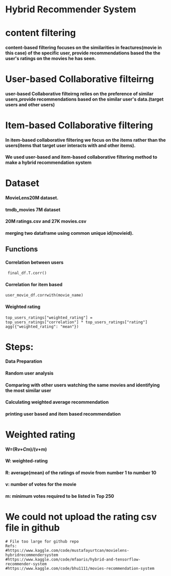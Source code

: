 # Hybrid Recommender System

# content filtering
#### content-based filtering focuses on the similarities in feactures(movie in this case) of the specific user, provide recommendations based the the user's ratings on the movies he has seen.

# User-based Collaborative filteirng
#### user-based Collaborative filteirng relies on the preference of similar users,provide recommendations based on the similar user's data.(target users and other users)
# Item-based Collaborative filtering
#### In item-based collaborative filtering we focus on the items rather than the users(items that target user interacts with and other items).

#### We used user-based and item-based collaborative filtering method to make a hybrid recommendation system

# Dataset
#### MovieLens20M dataset.
#### tmdb_movies 7M dataset
#### 20M ratings.csv and 27K movies.csv
#### merging two dataframe using common unique id(movieid).

## Functions
#### Correlation between users
``` final_df.T.corr()```
#### Correlation for item based
```user_movie_df.corrwith(movie_name)```

#### Weighted rating 

```top_users_ratings["weighted_rating"] = top_users_ratings["correlation"] * top_users_ratings["rating"]```
```agg({"weighted_rating": "mean"})  ``` 

# Steps:
#### Data Preparation
#### Random user analysis
#### Comparing with other users watching the same movies and identifying the most similar user
#### Calculating weighted average recommendation
#### printing user based and item based recommendation


# Weighted rating
#### W=(R*v+C*m)/(v+m)
#### W: weighted-rating
#### R: average(mean) of the ratings of movie from number 1 to number 10
#### v:  number of votes for the movie
#### m: minimum votes required to be listed in Top 250


# We could not upload the rating csv file in github
    # File too large for github repo
    Refs:
    #https://www.kaggle.com/code/mustafayurtcan/movielens-hybridrecommendersystem
    #https://www.kaggle.com/code/mfaaris/hybrid-and-tensorflow-recommender-system
    #https://www.kaggle.com/code/bhu1111/movies-recommendation-system

